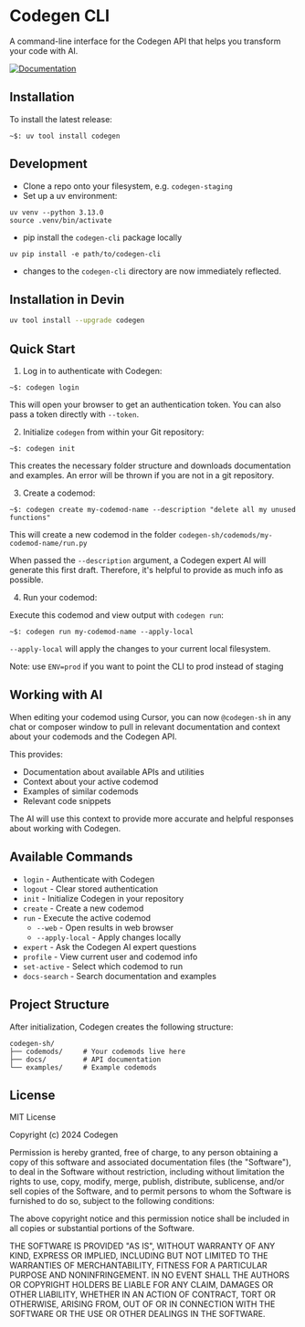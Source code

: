 # Codegen CLI

A command-line interface for the Codegen API that helps you transform your code with AI.

[![Documentation](https://img.shields.io/badge/docs-view%20docs-blue)](https://docs.codegen.com/)

## Installation

To install the latest release:

```
~$: uv tool install codegen
```

## Development

- Clone a repo onto your filesystem, e.g. `codegen-staging`
- Set up a uv environment:

```
uv venv --python 3.13.0
source .venv/bin/activate
```

- pip install the `codegen-cli` package locally

```
uv pip install -e path/to/codegen-cli
```

- changes to the `codegen-cli` directory are now immediately reflected.

## Installation in Devin

```bash
uv tool install --upgrade codegen
```

## Quick Start

1. Log in to authenticate with Codegen:

```
~$: codegen login
```

This will open your browser to get an authentication token. You can also pass a token directly with `--token`.

2. Initialize `codegen` from within your Git repository:

```
~$: codegen init
```

This creates the necessary folder structure and downloads documentation and examples. An error will be thrown if you are not in a git repository.

3. Create a codemod:

```
~$: codegen create my-codemod-name --description "delete all my unused functions"
```

This will create a new codemod in the folder `codegen-sh/codemods/my-codemod-name/run.py`

When passed the `--description` argument, a Codegen expert AI will generate this first draft. Therefore, it's helpful to provide as much info as possible.

4. Run your codemod:

Execute this codemod and view output with `codegen run`:

```
~$: codegen run my-codemod-name --apply-local
```

`--apply-local` will apply the changes to your current local filesystem.

Note: use `ENV=prod` if you want to point the CLI to prod instead of staging

## Working with AI

When editing your codemod using Cursor, you can now `@codegen-sh` in any chat or composer window to pull in relevant documentation and context about your codemods and the Codegen API.

This provides:

- Documentation about available APIs and utilities
- Context about your active codemod
- Examples of similar codemods
- Relevant code snippets

The AI will use this context to provide more accurate and helpful responses about working with Codegen.

## Available Commands

- `login` - Authenticate with Codegen
- `logout` - Clear stored authentication
- `init` - Initialize Codegen in your repository
- `create` - Create a new codemod
- `run` - Execute the active codemod
  - `--web` - Open results in web browser
  - `--apply-local` - Apply changes locally
- `expert` - Ask the Codegen AI expert questions
- `profile` - View current user and codemod info
- `set-active` - Select which codemod to run
- `docs-search` - Search documentation and examples

## Project Structure

After initialization, Codegen creates the following structure:

```
codegen-sh/
├── codemods/     # Your codemods live here
├── docs/         # API documentation
└── examples/     # Example codemods
```

## License

MIT License

Copyright (c) 2024 Codegen

Permission is hereby granted, free of charge, to any person obtaining a copy
of this software and associated documentation files (the "Software"), to deal
in the Software without restriction, including without limitation the rights
to use, copy, modify, merge, publish, distribute, sublicense, and/or sell
copies of the Software, and to permit persons to whom the Software is
furnished to do so, subject to the following conditions:

The above copyright notice and this permission notice shall be included in all
copies or substantial portions of the Software.

THE SOFTWARE IS PROVIDED "AS IS", WITHOUT WARRANTY OF ANY KIND, EXPRESS OR
IMPLIED, INCLUDING BUT NOT LIMITED TO THE WARRANTIES OF MERCHANTABILITY,
FITNESS FOR A PARTICULAR PURPOSE AND NONINFRINGEMENT. IN NO EVENT SHALL THE
AUTHORS OR COPYRIGHT HOLDERS BE LIABLE FOR ANY CLAIM, DAMAGES OR OTHER
LIABILITY, WHETHER IN AN ACTION OF CONTRACT, TORT OR OTHERWISE, ARISING FROM,
OUT OF OR IN CONNECTION WITH THE SOFTWARE OR THE USE OR OTHER DEALINGS IN THE
SOFTWARE.

